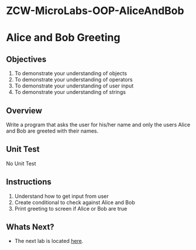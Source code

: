 # ZCW-MicroLabs-OOP-AliceAndBob

# Alice and Bob Greeting

## Objectives

1. To demonstrate your understanding of objects
2. To demonstrate your understanding of operators
3. To demonstrate your understanding of user input
4. To demonstrate your understanding of strings


## Overview

Write a program that asks the user for his/her name and only the users Alice and Bob are greeted with their names.

## Unit Test

No Unit Test

## Instructions

1. Understand how to get input from user
2. Create conditional to check against Alice and Bob
3. Print greeting to screen if Alice or Bob are true

## Whats Next?
* The next lab is located [here](https://github.com/Zipcoder/ZCW-MicroLabs-OOP-TooLargeTooSmall).
